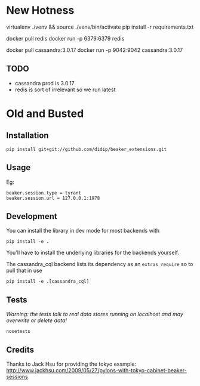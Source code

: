 # New Hotness

 virtualenv ./venv && source ./venv/bin/activate
 pip install -r requirements.txt

 docker pull redis
 docker run -p 6379:6379 redis

 docker pull cassandra:3.0.17
 docker run -p 9042:9042 cassandra:3.0.17


## TODO



 - cassandra prod is 3.0.17
 - redis is sort of irrelevant so we run latest

# Old and Busted 

## Installation

```
pip install git+git://github.com/didip/beaker_extensions.git
```

## Usage

Eg:
```
beaker.session.type = tyrant
beaker.session.url = 127.0.0.1:1978
```

## Development

You can install the library in dev mode for most backends with
```
pip install -e .
```
You'll have to install the underlying libraries for the backends yourself.

The cassandra_cql backend lists its dependency as an `extras_require` so to pull that in use
```
pip install -e .[cassandra_cql]
```

## Tests

*Warning: the tests talk to real data stores running on localhost and may overwrite or delete data!*

```
nosetests
```

## Credits

Thanks to Jack Hsu for providing the tokyo example:
http://www.jackhsu.com/2009/05/27/pylons-with-tokyo-cabinet-beaker-sessions
